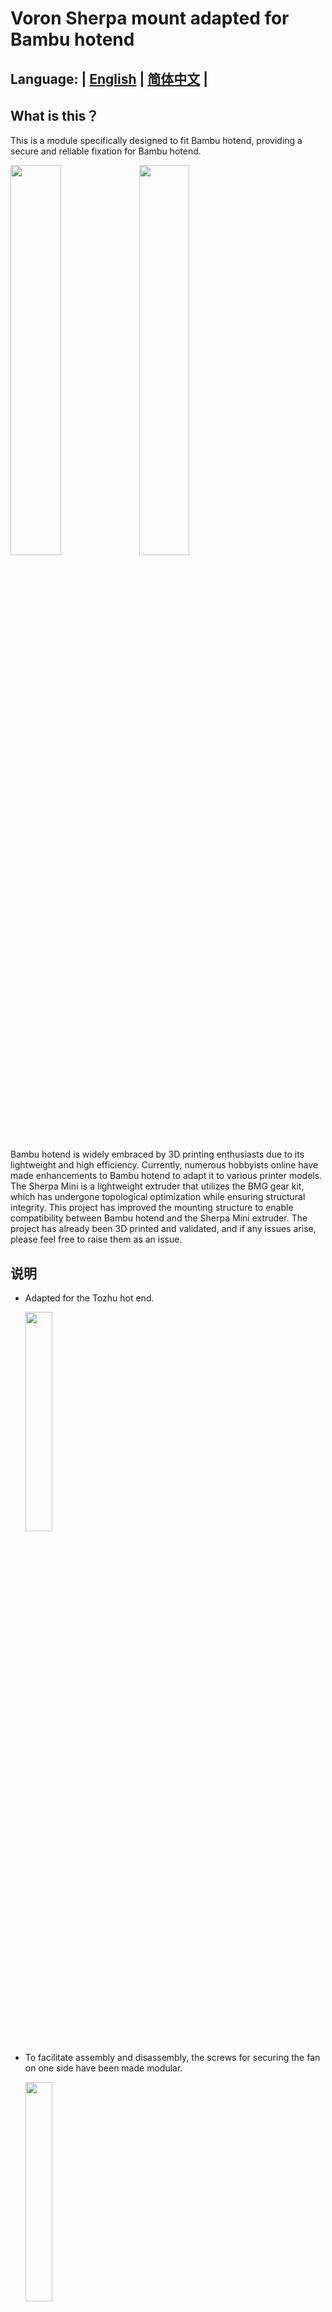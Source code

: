 # Voron Sherpa mount adapted for Bambu hotend

Language: | [English](https://github.com/MoyerLiu/Sherpa4Bambu/blob/main/README_EN.md) | [简体中文](https://github.com/MoyerLiu/Sherpa4Bambu/blob/main/README.md) |
---
## What is this？
This is a module specifically designed to fit Bambu hotend, providing a secure and reliable fixation for Bambu hotend.

<img src="https://github.com/fullbridgeR/Sherpa4Bambu/assets/76274248/63e62b00-6aea-401f-b40d-599efe57796c" width="40%"/> <img src="https://github.com/fullbridgeR/Sherpa4Bambu/assets/76274248/39b56617-14f4-4911-8c4a-63f353d47a68#pic_center" width="40%"/>


Bambu hotend is widely embraced by 3D printing enthusiasts due to its lightweight and high efficiency. Currently, numerous hobbyists online have made enhancements to Bambu hotend to adapt it to various printer models. The Sherpa Mini is a lightweight extruder that utilizes the BMG gear kit, which has undergone topological optimization while ensuring structural integrity. This project has improved the mounting structure to enable compatibility between Bambu hotend and the Sherpa Mini extruder. The project has already been 3D printed and validated, and if any issues arise, please feel free to raise them as an issue.

## 说明
- Adapted for the Tozhu hot end.


  <img src="https://github.com/fullbridgeR/Sherpa4Bambu/assets/76274248/0b0f5116-985f-4191-ae52-95b8a98fca1e" width="30%">

- To facilitate assembly and disassembly, the screws for securing the fan on one side have been made modular.


  <img src="https://github.com/fullbridgeR/Sherpa4Bambu/assets/76274248/ef9e502c-c3cc-4208-aac6-0658cc36b0d7" width=30%>

- Lightweight airflow duct module.


  <img src="https://github.com/fullbridgeR/Sherpa4Bambu/assets/76274248/e631fdac-899b-4dae-9217-386cd307b3f2" width=30%>


- All components can be printed without the need for supports.
